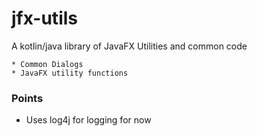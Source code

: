 # jfx-utils

A kotlin/java library of JavaFX Utilities and common code

    * Common Dialogs
    * JavaFX utility functions

### Points
* Uses log4j for logging for now
